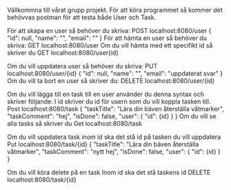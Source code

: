 Vällkommna till vårat grupp projekt.
För att köra programmet så kommer det behövvas postman för att testa både User och Task.

För att skapa en user så behöver du skriva:
POST localhost:8080/user
{
  "id": null,
  "name": "",
  "email": ""
}
För att hämta en user så behöver du skriva:
GET localhost:8080/user
Om du vill hämta med ett specifikt id så skriver du GET localhost:8080/user{id}

Om du vill uppdatera user så behöver du skriva:
PUT localhost:8080/user/{id}
{
  "id": null,
  "name": "",
  "email": "uppdaterat svar"
}
Om du vill ta bort en user så skriver du:
DELETE localhost:8080/user/{id}


Om du vill lägga till en task till en user använder du denna syntax och skriver följande:
I id skriver du id för usern som du vill koppla tasken till.
Post localhost:8080/task
{
    "taskTitle": "Lära din bäven återställa våtmarker",
    "taskComment": "hej",
    "isDone": false,
    "user": {
    "id": {id}
    }
}
Om du vill se alla tasks så skriver du
Get localhost:8080/task

Om du vill uppdatera task
inom id ska det stå id på tasken du vill uppdatera
Put localhost:8080/task/{id}
{
    "taskTitle": "Lära din bäven återställa våtmarker",
    "taskComment": "nytt hej",
    "isDone": false,
    "user": {
    "id": {id}
    }
}

Om du vill köra delete på en task
Inom id ska det stå taskens id
DELETE localhost:8080/task/{id}





